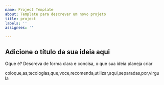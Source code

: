 ```yaml
---
name: Project Template
about: Template para descrever um novo projeto
title: project
labels: ''
assignees: ''

---
```


## Adicione o título da sua ideia aqui

Oque é?
Descreva de forma clara e concisa, o que sua ideia planeja criar

coloque,as,tecologias,que,voce,recomenda,utilizar,aqui,separadas,por,virgula
